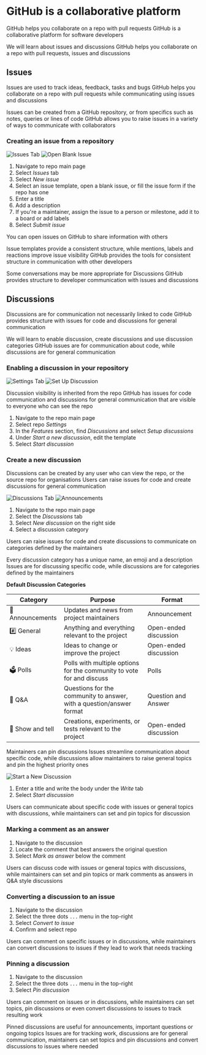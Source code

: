 # GitHub is a collaborative platform

GitHub helps you collaborate on a repo with pull requests
GitHub is a collaborative platform for software developers

We will learn about issues and discussions
GitHub helps you collaborate on a repo with pull requests, issues and discussions

## Issues

Issues are used to track ideas, feedback, tasks and bugs
GitHub helps you collaborate on a repo with pull requests while communicating using issues and discussions

Issues can be created from a GitHub repository, or from specifics such as notes, queries or lines of code
GitHub allows you to raise issues in a variety of ways to communicate with collaborators

### Creating an issue from a repository

![Issues Tab](https://learn.microsoft.com/en-us/training/github/introduction-to-github/media/issues-tab.png)
![Open Blank Issue](https://learn.microsoft.com/en-us/training/github/introduction-to-github/media/open-a-blank-issue.png)

1. Navigate to repo main page
2. Select *Issues* tab
3. Select *New issue*
4. Select an issue template, open a blank issue, or fill the issue form if the repo has one
5. Enter a title
6. Add a description
7. If you're a maintainer, assign the issue to a person or milestone, add it to a board or add labels
8. Select *Submit issue*

You can open issues on GitHub to share information with others

Issue templates provide a consistent structure, while mentions, labels and reactions improve issue visibility
GitHub provides the tools for consistent structure in communication with other developers

Some conversations may be more appropriate for Discussions
GitHub provides structure to developer communication with issues and discussions

## Discussions

Discussions are for communication not necessarily linked to code
GitHub provides structure with issues for code and discussions for general communication

We will learn to enable discussion, create discussions and use discussion categories
GitHub issues are for communication about code, while discussions are for general communication

### Enabling a discussion in your repository

![Settings Tab](https://learn.microsoft.com/en-us/training/github/introduction-to-github/media/settings-tab.png)
![Set Up Discussion](https://learn.microsoft.com/en-us/training/github/introduction-to-github/media/set-up-discussion.png)

Discussion visibility is inherited from the repo
GitHub has issues for code communication and discussions for general communication that are visible to everyone who can see the repo

1. Navigate to the repo main page
2. Select repo *Settings*
3. In the *Features* section, find *Discussions* and select *Setup discussions*
4. Under *Start a new discussion*, edit the template
5. Select *Start discussion*

### Create a new discussion

Discussions can be created by any user who can view the repo, or the source repo for organisations
Users can raise issues for code and create discussions for general communication

![Discussions Tab](https://learn.microsoft.com/en-us/training/github/introduction-to-github/media/discussions-tab.png)
![Announcements](https://learn.microsoft.com/en-us/training/github/introduction-to-github/media/announcements.png)

1. Navigate to the repo main page
2. Select the *Discussions* tab
3. Select *New discussion* on the right side
4. Select a discussion category

Users can raise issues for code and create discussions to communicate on categories defined by the maintainers

Every discussion category has a unique name, an emoji and a description
Issues are for discussing specific code, while discussions are for categories defined by the maintainers

**Default Discussion Categories**

| Category         | Purpose                                                               | Format                |
| ---------------- | --------------------------------------------------------------------- | --------------------- |
| 📣 Announcements | Updates and news from project maintainers                             | Announcement          |
| #️⃣ General        | Anything and everything relevant to the project                       | Open-ended discussion |
| 💡 Ideas         | Ideas to change or improve the project                                | Open-ended discussion |
| 🗳️ Polls         | Polls with multiple options for the community to vote for and discuss | Polls                 |
| 🙏 Q&A           | Questions for the community to answer, with a question/answer format  | Question and Answer   |
| 🙌 Show and tell | Creations, experiments, or tests relevant to the project              | Open-ended discussion |

Maintainers can pin discussions
Issues streamline communication about specific code, while discussions allow maintainers to raise general topics and pin the highest priority ones

![Start a New Discussion](https://learn.microsoft.com/en-us/training/github/introduction-to-github/media/start-a-new-discussion.png)

1. Enter a title and write the body under the *Write* tab
2. Select *Start discussion*

Users can communicate about specific code with issues or general topics with discussions, while maintainers can set and pin topics for discussion

### Marking a comment as an answer

1. Navigate to the discussion
2. Locate the comment that best answers the original question
3. Select *Mark as answer* below the comment

Users can discuss code with issues or general topics with discussions, while maintainers can set and pin topics or mark comments as answers in Q&A style discussions

### Converting a discussion to an issue

1. Navigate to the discussion
2. Select the three dots `...` menu in the top-right
3. Select *Convert to issue*
4. Confirm and select repo

Users can comment on specific issues or in discussions, while maintainers can convert discussions to issues if they lead to work that needs tracking

### Pinning a discussion

1. Navigate to the discussion
2. Select the three dots `...` menu in the top-right
3. Select *Pin discussion*

Users can comment on issues or in discussions, while maintainers can set topics, pin discussions or even convert discussions to issues to track resulting work

Pinned discussions are useful for announcements, important questions or ongoing topics
Issues are for tracking work, discussions are for general communication, maintainers can set topics and pin discussions and convert discussions to issues where needed
